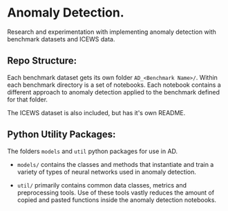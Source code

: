# Anomaly Detection.
Research and experimentation with implementing anomaly detection with benchmark datasets and ICEWS data.

## Repo Structure:
Each benchmark dataset gets its own folder `AD_<Benchmark Name>/`. Within each benchmark directory is a set of notebooks. Each notebook contains a different approach to anomaly detection applied to the benchmark defined for that folder. 

The ICEWS dataset is also included, but has it's own README. 

## Python Utility Packages:
The folders `models` and `util` python packages for use in AD. 
- `models/` contains the classes and methods that instantiate and train a variety of types of neural networks used in anomaly detection.

- `util/` primarily contains common data classes, metrics and preprocessing tools. Use of these tools vastly reduces the amount of copied and pasted functions inside the anomaly detection notebooks.


